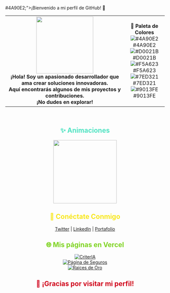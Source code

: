 #4A90E2;">¡Bienvenido a mi perfil de GitHub! 🚀</h1>

<table align="center">
  <tr>
    <td align="center">
      <img src="https://media.giphy.com/media/l3vR85PnGsBwu1PFK/giphy.gif" width="180"><br>
      <b>¡Hola! Soy un apasionado desarrollador que ama crear soluciones innovadoras.<br>
      Aquí encontrarás algunos de mis proyectos y contribuciones.<br>
      ¡No dudes en explorar!</b>
    </td>
    <td align="center">
      <b>🌈 Paleta de Colores</b><br>
      <img src="https://singlecolorimage.com/get/4A90E2/50x50" title="#4A90E2"> #4A90E2<br>
      <img src="https://singlecolorimage.com/get/D0021B/50x50" title="#D0021B"> #D0021B<br>
      <img src="https://singlecolorimage.com/get/F5A623/50x50" title="#F5A623"> #F5A623<br>
      <img src="https://singlecolorimage.com/get/7ED321/50x50" title="#7ED321"> #7ED321<br>
      <img src="https://singlecolorimage.com/get/9013FE/50x50" title="#9013FE"> #9013FE<br>
    </td>
  </tr>
</table>

<br>

<h2 align="center" style="color: #50E3C2;">✨ Animaciones</h2>
<p align="center">
  <img src="https://media.giphy.com/media/3o7aD2sa9g8D5g8g8I/giphy.gif" width="200">
</p>

<h2 align="center" style="color: #F8E71C;">🔗 Conéctate Conmigo</h2>
<p align="center">
  <a href="https://twitter.com/tu_usuario" target="_blank">Twitter</a> | 
  <a href="https://linkedin.com/in/tu_usuario" target="_blank">LinkedIn</a> | 
  <a href="https://tu_portafolio.com" target="_blank">Portafolio</a>
</p>

<h2 align="center" style="color: #7ED321;">🌐 Mis páginas en Vercel</h2>
<p align="center">
  <a href="https://criter-ia.vercel.app/en" target="_blank">
    <img src="https://img.shields.io/badge/CriterIA-4A90E2?style=for-the-badge&logo=vercel&logoColor=white" alt="CriterIA">
  </a>
  <br>
  <a href="https://pagina-de-seguros.vercel.app/" target="_blank">
    <img src="https://img.shields.io/badge/Página%20de%20Seguros-D0021B?style=for-the-badge&logo=vercel&logoColor=white" alt="Página de Seguros">
  </a>
  <br>
  <a href="https://raicesdeoro.vercel.app/" target="_blank">
    <img src="https://img.shields.io/badge/Raíces%20de%20Oro-7ED321?style=for-the-badge&logo=vercel&logoColor=white" alt="Raíces de Oro">
  </a>
</p>

<h2 align="center" style="color: #D0021B;">🎉 ¡Gracias por visitar mi perfil!</h2>
